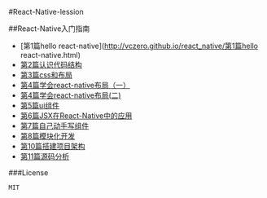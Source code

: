 #React-Native-lession

##React-Native入门指南

+ [第1篇hello react-native](http://vczero.github.io/react_native/第1篇hello react-native.html)
+ [第2篇认识代码结构](http://vczero.github.io/react_native/第2篇认识代码结构.html)
+ [第3篇css和布局](http://vczero.github.io/react_native/第3篇css和布局.html)
+ [第4篇学会react-native布局（一）](http://vczero.github.io/react_native/第4篇学会react-native布局.html)
+ [第4篇学会react-native布局(二)](http://vczero.github.io/react_native/第4篇react-native布局实战（二）.html)
+ [第5篇ui组件](http://vczero.github.io/react_native/第5篇ui组件.html)
+ [第6篇JSX在React-Native中的应用](http://vczero.github.io/react_native/第6篇jsx在react-native中的应用.html)
+ [第7篇自己动手写组件]()
+ [第8篇模块化开发]()
+ [第10篇搭建项目架构]()
+ [第11篇源码分析]()


###License

	MIT